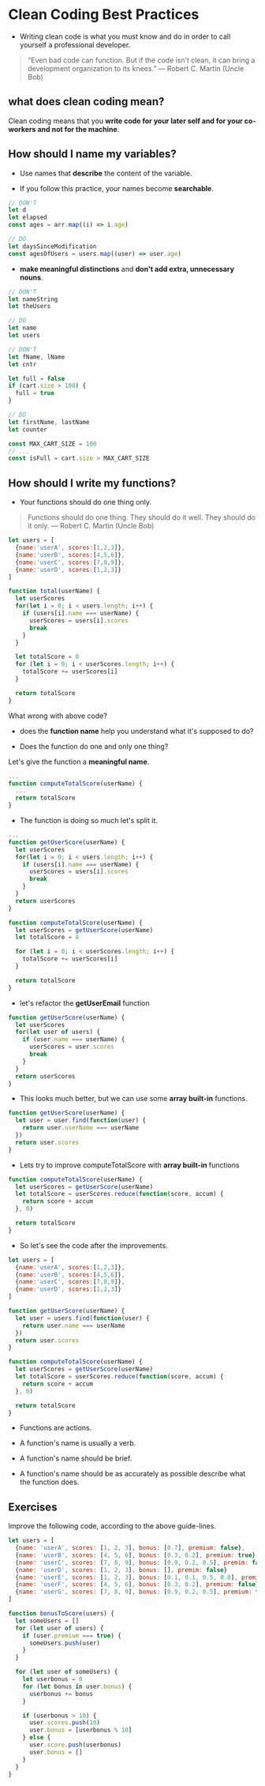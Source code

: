 # Clean Coding Best Practices

* Writing clean code is what you must know and do in order to call yourself a professional developer.

> “Even bad code can function. But if the code isn’t clean, it can bring a development organization to its knees.” — Robert C. Martin (Uncle Bob)

## what does clean coding mean?

Clean coding means that you **write code for your later self and for your co-workers and not for the machine**.

## How should I name my variables?

* Use names that **describe** the content of the variable.

* If you follow this practice, your names become **searchable**.

```javascript
// DON'T
let d
let elapsed
const ages = arr.map((i) => i.age)

// DO
let daysSinceModification
const agesOfUsers = users.map((user) => user.age)
```

* **make meaningful distinctions** and **don't add extra, unnecessary nouns**.

```javascript
// DON'T
let nameString
let theUsers

// DO
let name
let users

// DON'T
let fName, lName
let cntr

let full = false
if (cart.size > 100) {
  full = true
}

// DO
let firstName, lastName
let counter

const MAX_CART_SIZE = 100
// ...
const isFull = cart.size > MAX_CART_SIZE
```

## How should I write my functions?

* Your functions should do one thing only.

> Functions should do one thing. They should do it well. They should do it only. — Robert C. Martin (Uncle Bob)

```javascript
let users = [
  {name:'userA', scores:[1,2,3]},
  {name:'userB', scores:[4,5,6]},
  {name:'userC', scores:[7,8,9]},
  {name:'userD', scores:[1,2,3]}
]

function total(userName) {
  let userScores
  for(let i = 0; i < users.length; i++) {
    if (users[i].name === userName) {
      userScores = users[i].scores
      break
    }
  }

  let totalScore = 0
  for (let i = 0; i < userScores.length; i++) {
    totalScore += userScores[i]
  }

  return totalScore
}
```

What wrong with above code?

* does the **function name** help you understand what it's supposed to do?

* Does the function do one and only one thing?

Let's give the function a **meaningful name**.

```javascript
...
function computeTotalScore(userName) {
  ...
  return totalScore
}
```

* The function is doing so much let's split it.

```javascript
...
function getUserScore(userName) {
  let userScores
  for(let i = 0; i < users.length; i++) {
    if (users[i].name === userName) {
      userScores = users[i].scores
      break
    }
  }
  return userScores
}

function computeTotalScore(userName) {
  let userScores = getUserScore(userName)
  let totalScore = 0

  for (let i = 0; i < userScores.length; i++) {
    totalScore += userScores[i]
  }

  return totalScore
}
```

* let's refactor the **getUserEmail** function

```javascript
function getUserScore(userName) {
  let userScores
  for(let user of users) {
    if (user.name === userName) {
      userScores = user.scores
      break
    }
  }
  return userScores
}
```

* This looks much better, but we can use some **array built-in** functions.

```javascript
function getUserScore(userName) {
  let user = user.find(function(user) {
    return user.userName === userName
  })
  return user.scores
}
```

* Lets try to improve computeTotalScore with **array built-in** functions

```javascript
function computeTotalScore(userName) {
  let userScores = getUserScore(userName)
  let totalScore = userScores.reduce(function(score, accum) {
    return score + accum
  }, 0)

  return totalScore
}
```

* So let's see the code after the improvements.

```javascript
let users = [
  {name:'userA', scores:[1,2,3]},
  {name:'userB', scores:[4,5,6]},
  {name:'userC', scores:[7,8,9]},
  {name:'userD', scores:[1,2,3]}
]

function getUserScore(userName) {
  let user = users.find(function(user) {
    return user.name === userName
  })
  return user.scores
}

function computeTotalScore(userName) {
  let userScores = getUserScore(userName)
  let totalScore = userScores.reduce(function(score, accum) {
    return score + accum
  }, 0)

  return totalScore
}
```

* Functions are actions.

* A function's name is usually a verb.

* A function's name should be brief.

* A function's name should be as accurately as possible describe what the function does.

## Exercises

Improve the following code, according to the above guide-lines.

```javascript
let users = [
  {name: 'userA', scores: [1, 2, 3], bonus: [0.7], premium: false},
  {name: 'userB', scores: [4, 5, 6], bonus: [0.3, 0.2], premium: true},
  {name: 'userC', scores: [7, 8, 9], bonus: [0.9, 0.2, 0.5], premim: false},
  {name: 'userD', scores: [1, 2, 3], bonus: [], premim: false}
  {name: 'userE', scores: [1, 2, 3], bonus: [0.1, 0.1, 0.5, 0.8], premium: true},
  {name: 'userF', scores: [4, 5, 6], bonus: [0.3, 0.2], premium: false},
  {name: 'userG', scores: [7, 8, 9], bonus: [0.9, 0.2, 0.5], premium: true}
]

function bonusToScore(users) {
  let someUsers = []
  for (let user of users) {
    if (user.premium === true) {
      someUsers.push(user)
    }
  }

  for (let user of someUsers) {
    let userbonus = 0
    for (let bonus in user.bonus) {
      userbonus += bonus
    }

    if (userbonus > 10) {
      user.scores.push(10)
      user.bonus = [userbonus % 10]
    } else {
      user.score.push(userbonus)
      user.bonus = []
    }
  }
}
```
